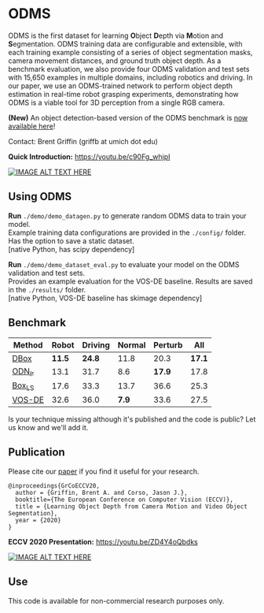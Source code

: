 # ODMS
ODMS is the first dataset for learning **O**bject **D**epth via **M**otion and **S**egmentation. ODMS training data are configurable and extensible, with each training example consisting of a series of object segmentation masks, camera movement distances, and ground truth object depth. As a benchmark evaluation, we also provide four ODMS validation and test sets with 15,650 examples in multiple domains, including robotics and driving. In our paper, we use an ODMS-trained network to perform object depth estimation in real-time robot grasping experiments, demonstrating how ODMS is a viable tool for 3D perception from a single RGB camera.

**(New)** An object detection-based version of the ODMS benchmark is [now available here](https://github.com/griffbr/ODMD/data/odms_detection "ODMD dataset website")!

Contact: Brent Griffin (griffb at umich dot edu)

__Quick Introduction:__ https://youtu.be/c90Fg_whjpI

[![IMAGE ALT TEXT HERE](https://img.youtube.com/vi/c90Fg_whjpI/0.jpg)](https://youtu.be/c90Fg_whjpI)

## Using ODMS

__Run__ ``./demo/demo_datagen.py`` to generate random ODMS data to train your model. <br />
Example training data configurations are provided in the ``./config/`` folder. Has the option to save a static dataset. <br />
[native Python, has scipy dependency]

__Run__ ``./demo/demo_dataset_eval.py`` to evaluate your model on the ODMS validation and test sets. <br />
Provides an example evaluation for the VOS-DE baseline. Results are saved in the ``./results/`` folder. <br />
[native Python, VOS-DE baseline has skimage dependency]

## Benchmark

| Method | Robot | Driving | Normal | Perturb | All |
| --------------- | --------------- | --------------- | --------------- | --------------- | --------------- |
| [DBox](https://arxiv.org/abs/2103.01468 "Depth from Camera Motion and Object Detection, CVPR 2021") | **11.5** | **24.8** | 11.8 | 20.3 | **17.1** |
| [ODN<sub>*lr*</sub>](https://arxiv.org/abs/2007.05676 "Learning Object Depth from Camera Motion and Video Object Segmentation, ECCV 2020") | 13.1 | 31.7 | 8.6 | **17.9** | 17.8 |
| [Box<sub>LS</sub>](https://arxiv.org/abs/2103.01468 "Depth from Camera Motion and Object Detection, CVPR 2021") | 17.6 | 33.3 | 13.7 | 36.6 | 25.3 |
| [VOS-DE](https://openaccess.thecvf.com/content_WACV_2020/html/Griffin_Video_Object_Segmentation-based_Visual_Servo_Control_and_Object_Depth_Estimation_WACV_2020_paper.html "Video Object Segmentation-based Visual Servo Control and Object Depth Estimation on a Mobile Robot, WACV 2020") | 32.6 | 36.0 | **7.9** | 33.6 | 27.5 |

Is your technique missing although it's published and the code is public? Let us know and we'll add it.

## Publication
Please cite our [paper](https://arxiv.org/abs/2007.05676 "ECCV Paper") if you find it useful for your research.
```
@inproceedings{GrCoECCV20,
  author = {Griffin, Brent A. and Corso, Jason J.},
  booktitle={The European Conference on Computer Vision (ECCV)},
  title = {Learning Object Depth from Camera Motion and Video Object Segmentation},
  year = {2020}
}
```

__ECCV 2020 Presentation:__ https://youtu.be/ZD4Y4oQbdks

[![IMAGE ALT TEXT HERE](https://img.youtube.com/vi/ZD4Y4oQbdks/0.jpg)](https://youtu.be/ZD4Y4oQbdks)

## Use

This code is available for non-commercial research purposes only.
